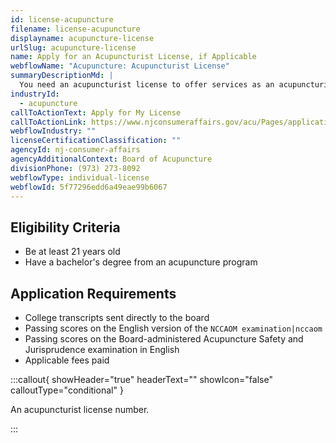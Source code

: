 ```yaml
---
id: license-acupuncture
filename: license-acupuncture
displayname: acupuncture-license
urlSlug: acupuncture-license
name: Apply for an Acupuncturist License, if Applicable
webflowName: "Acupuncture: Acupuncturist License"
summaryDescriptionMd: |
  You need an acupuncturist license to offer services as an acupuncturist.
industryId:
  - acupuncture
callToActionText: Apply for My License
callToActionLink: https://www.njconsumeraffairs.gov/acu/Pages/applications.aspx
webflowIndustry: ""
licenseCertificationClassification: ""
agencyId: nj-consumer-affairs
agencyAdditionalContext: Board of Acupuncture
divisionPhone: (973) 273-8092
webflowType: individual-license
webflowId: 5f77296edd6a49eae99b6067
---
```

## Eligibility Criteria

* Be at least 21 years old
* Have a bachelor's degree from an acupuncture program

## Application Requirements

* College transcripts sent directly to the board
* Passing scores on the English version of the `NCCAOM examination|nccaom` 
* Passing scores on the Board-administered Acupuncture Safety and Jurisprudence examination in English
* Applicable fees paid

:::callout{ showHeader="true" headerText="" showIcon="false" calloutType="conditional" }

An acupuncturist license number.

:::